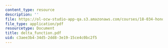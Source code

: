 ```yaml
---
content_type: resource
description: ''
file: https://ol-ocw-studio-app-qa.s3.amazonaws.com/courses/18-034-honors-differential-equations-spring-2004/c3aee3b434d52dd83e1915ce4c0bc2f5_delta_function.pdf
file_type: application/pdf
resourcetype: Document
title: delta_function.pdf
uid: c3aee3b4-34d5-2dd8-3e19-15ce4c0bc2f5
---
```

